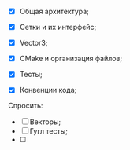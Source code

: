 
- [x] Общая архитектура;
- [x] Сетки и их интерфейс;
- [x] Vector3;

- [x] CMake и организация файлов;
- [x] Тесты;
- [x] Конвенции кода;


Спросить:
* [ ] Векторы;
* [ ] Гугл тесты;
* [ ] 
